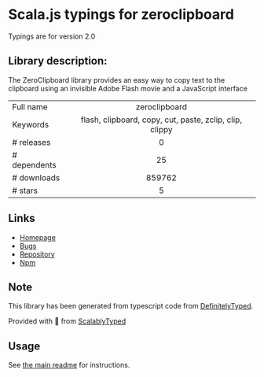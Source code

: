 
# Scala.js typings for zeroclipboard

Typings are for version 2.0

## Library description:
The ZeroClipboard library provides an easy way to copy text to the clipboard using an invisible Adobe Flash movie and a JavaScript interface

|                    |                 |
| ------------------ | :-------------: |
| Full name          | zeroclipboard |
| Keywords           | flash, clipboard, copy, cut, paste, zclip, clip, clippy |
| # releases         | 0 |
| # dependents       | 25 |
| # downloads        | 859762 |
| # stars            | 5 |

## Links
- [Homepage](http://zeroclipboard.org/)
- [Bugs](https://github.com/zeroclipboard/zeroclipboard/issues)
- [Repository](https://github.com/zeroclipboard/zeroclipboard)
- [Npm](https://www.npmjs.com/package/zeroclipboard)
    


## Note
This library has been generated from typescript code from [DefinitelyTyped](https://definitelytyped.org).

Provided with :purple_heart: from [ScalablyTyped](https://github.com/oyvindberg/ScalablyTyped)

## Usage
See [the main readme](../../readme.md) for instructions.


